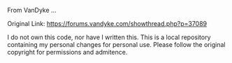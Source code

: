 From VanDyke ... 

Original Link: https://forums.vandyke.com/showthread.php?p=37089

I do not own this code, nor have I written this.  This is a local repository containing my personal changes for personal use. 
Please follow the original copyright for permissions and admitence.
